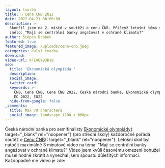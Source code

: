 ```yaml
---
layout: tvorba
title: 🥈 Cena ČNB 2022
date: 2022-04-21 00:00:00
description: >
  Skončil jsem na 2. místě v soutěži o cenu ČNB. Přičemž letošní téma soutěže
  znělo: "Mají se centrální banky angažovat v ochraně klimatu?"
author: Štěpán Drábek
featured: true
featured_image: /uploads/cena-cnb.jpeg
categories: dalsi tvorba
download:
video-url: kFEnGY93Hs8
seo:
  title: 'Ekonomická olympiáda '
  description:
  social_image:
  twitter_card:
  keywords: >-
    ČNB, Cena ČNB, Cena ČNB 2022, Česká národní banka, Ekonomická olympiáda, EO,
    EO 2022, EO22
  hide-from-google: false
_comments:
  title: Max 70 characters
  social_image: landscape 1200 x 600px
---
```

Česk&aacute; n&aacute;rodn&iacute; banka pro semifinalisty [Ekonomické olympi&aacute;dy](https://ekonomickaolympiada.cz){: target="_blank" rel="noopener"} (pro středn&iacute; školy) každoročně poř&aacute;d&aacute; soutěž o [Cenu ČNB](https://www.cnb.cz/cs/o_cnb/cena_cnb_2022/soutez-cena-cnb-2022/index.html){: target="_blank" rel="noopener"}. Letošn&iacute; &uacute;kol byl natočit maxim&aacute;lně 3 minutové video na téma: "Maj&iacute; se centr&aacute;ln&iacute; banky angažovat v ochraně klimatu?" Video jsem kvůli časovému omezen&iacute; bohužel musel hodně zkr&aacute;tit a vynechal jsem spoustu důležit&yacute;ch informac&iacute;. Každop&aacute;dně mé video je zde:
